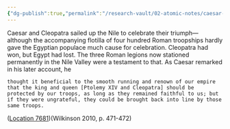 ```yaml
---
{"dg-publish":true,"permalink":"/research-vault/02-atomic-notes/caesar-and-cleopatra-sail-up-the-nile/"}
---
```


Caesar and Cleopatra sailed up the Nile to celebrate their triumph—although the accompanying flotilla of four hundred Roman troopships hardly gave the Egyptian populace much cause for celebration. Cleopatra had won, but Egypt had lost. The three Roman legions now stationed permanently in the Nile Valley were a testament to that. As Caesar remarked in his later account, he 

	thought it beneficial to the smooth running and renown of our empire that the king and queen [Ptolemy XIV and Cleopatra] should be protected by our troops, as long as they remained faithful to us; but if they were ungrateful, they could be brought back into line by those same troops.
	
  ([Location 7681](https://readwise.io/to_kindle?action=open&asin=B004FGMZAI&location=7681))(Wilkinson 2010, p. 471-472)